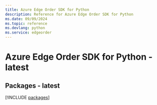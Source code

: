 ```yaml
---
title: Azure Edge Order SDK for Python
description: Reference for Azure Edge Order SDK for Python
ms.date: 09/09/2024
ms.topic: reference
ms.devlang: python
ms.service: edgeorder
---
```

# Azure Edge Order SDK for Python - latest
## Packages - latest
[!INCLUDE [packages](edge-order-index.md)]